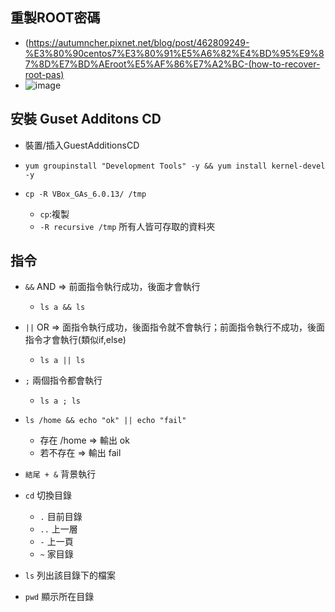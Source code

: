## 重製ROOT密碼
* (https://autumncher.pixnet.net/blog/post/462809249-%E3%80%90centos7%E3%80%91%E5%A6%82%E4%BD%95%E9%87%8D%E7%BD%AEroot%E5%AF%86%E7%A2%BC-(how-to-recover-root-pas)
* ![image](https://user-images.githubusercontent.com/80435655/173429013-2e5fdd4e-212e-4efd-9184-7c27310c8b4d.png)
## 安裝 Guset Additons CD
* 裝置/插入GuestAdditionsCD

* `yum groupinstall "Development Tools" -y && yum install kernel-devel -y`

* `cp -R VBox_GAs_6.0.13/ /tmp`

  * `cp`:複製
  * `-R recursive /tmp` 所有人皆可存取的資料夾
  
## 指令
* `&&`  AND => 前面指令執行成功，後面才會執行
  
  * `ls a && ls`
  
* `||` OR => 面指令執行成功，後面指令就不會執行；前面指令執行不成功，後面指令才會執行(類似if,else)
  
  * `ls a || ls`
  
* `;` 兩個指令都會執行

  * `ls a ; ls`
  
* `ls /home && echo "ok" || echo "fail" `

  * 存在 /home => 輸出 ok
  * 若不存在 => 輸出 fail
  
* `結尾 + &` 背景執行

* `cd` 切換目錄

  * `.` 目前目錄
  * `..` 上一層
  * `-` 上一頁
  * `~` 家目錄
  
* `ls` 列出該目錄下的檔案

* `pwd` 顯示所在目錄
